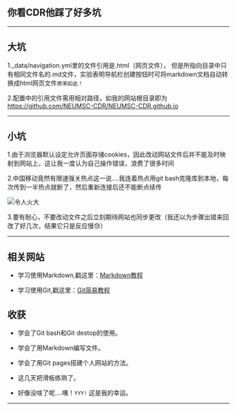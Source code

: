 
## **你看CDR他踩了好多坑**

---
## 大坑

1._data/navigation.yml里的文件引用是.html（网页文件），
但是所指向目录中只有相同文件名的.md文件，实验表明导航栏创建按钮时可将markdown文档自动转换成html网页文件`原来如此！`

2.配置中的引用文件需用相对路径，如我的网站根目录即为 https://github.com/NEUMSC-CDR/NEUMSC-CDR.github.io

---

## 小坑

1.由于浏览器默认设定允许页面存储cookies，因此改动网站文件后并不能及时映射到网站上，这让我一度认为自己操作错误，浪费了很多时间

2.中国移动竟然有限速强关热点这一说....我连着热点用git bash克隆库到本地，每次传到一半热点就断了，然后重新连接后还不能断点续传


![令人火大](https://timgsa.baidu.com/timg?image&quality=80&size=b9999_10000&sec=1560798620965&di=38d1536b898403ffb5229f33d8dcdf2b&imgtype=0&src=http%3A%2F%2Fb-ssl.duitang.com%2Fuploads%2Fitem%2F201710%2F29%2F20171029130836_mSdfe.thumb.224_0.jpeg)

3.要有耐心，不要改动文件之后立刻期待网站也同步更改（我还以为步骤出错来回改了好几次，结果它只是反应慢😓）

---

## 相关网站

* 学习使用Markdown,戳这里：[Markdown教程](https://www.w3cschool.cn/markdownyfsm/)

* 学习使用Git,戳这里：[Git简易教程](https://www.bootcss.com/p/git-guide/)
## 收获

* 学会了Git bash和Git destop的使用。

* 学会了用Markdown编写文件。

* 学会了用Git pages搭建个人网站的方法。

* 这几天把滑板练熟了。

* 好像没啥了呢....噢！`YYY!` 这是我的幸运。

---

